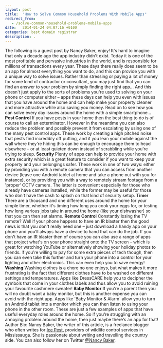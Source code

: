 ```yaml
---
layout: post
title:  "How to Solve Common Household Problems With Mobile Apps"
redirect_from:
   - /solve-common-household-problems-mobile-apps
date:   2014-01-24 04:07:16 +0100
categories: best domain registrar
description: .
---
```


The following is a guest post by Nancy Baker, enjoy! It's hard to imagine that only a decade ago the app industry didn't exist. Today it is one of the most profitable and pervasive industries in the world, and is responsible for millions of transactions every year. These days there really does seem to be an app for almost everything you want to do, and this can provide you with a unique way to solve issues. Rather than stressing or paying a lot of money for some kind of contractor or consultant, you may just find that you can find an answer to your problem by simply finding the right app… And this doesn't just apply to the sorts of problems you're used to solving on your phone or computer either – apps these days can help you even with issues that you have around the home and can help make your property cleaner and more attractive while also saving you money. Read on to see how you can solve every day issues around the home with a simple smartphone… **Pest Control** If you have pests in your home then the best thing to do is of course to call an exterminator. However in the meantime you can also reduce the problem and possibly prevent it from escalating by using one of the many pest control apps. These work by creating a high pitched noise that pests find incredibly off putting, and if you lean your mobile against the wall where they're hiding this can be enough to encourage them to head elsewhere – or at least quieten down instead of scrabbling while you're trying to sleep. **Security** Plenty of apps can help to provide your home with extra security which is a great feature to consider if you want to keep your property and your belongings safer. These work in one of two ways: either by providing you with a remote camera that you can access from another device (leave one Android tablet at home and take a phone out with you for instance), or by providing you with a way to remotely stream footage from a 'proper' CCTV camera. The latter is convenient especially for those who already have cameras installed, while the former may be useful for those who don't have the cash to splash on that kind of security setup. **Timer** There are a thousand and one different uses around the home for your simple timer, whether it's timing how long you cook your eggs for, or testing how long various jobs take in around the home (like your dishwasher) so that you can then set alarms. **Remote Control** Constantly losing the TV remote? Well if your phone happens to have an IR blaster then the good news is that you don't really need one – just download a handy app on your phone and you'll always have a device to hand that can do the job. If you don't have an IR blaster then of course you can also use a range of apps that project what's on your phone straight onto the TV screen – which is great for watching YouTube or alternatively showing your holiday photos to friends. If you're willing to pay for some extra pieces of tech though, then you can even take this further and turn your phone into a control for your lighting and other electronics. This can even help you to save energy! **Washing** Washing clothes is a chore no one enjoys, but what makes it more frustrating is the fact that different clothes have to be washed on different settings and temperatures. Apps like DressCARE help you to decipher the symbols that come in your clothes labels and thus allow you to avoid ruining your favourite cashmere sweater! **Baby Monitor** If you're a parent then you will no doubt want a baby monitor, but this is another expense you can avoid with the right app. Apps like 'Baby Monitor & Alarm' allow you to turn an Android tablet into a monitor which you can then listen to using your phone in the other room. These are just a few examples of apps that have useful everyday roles around the home. So if you're struggling with an annoying problem around the home, then just maybe there's an app for that! Author Bio: Nancy Baker, the writer of this article, is a freelance blogger who often writes for [Ice Pest](http://www.icepest.com/), providers of wildlife control services in Mississauga. She is passionate about writing and travelling the country side. You can also follow her on Twitter [@Nancy Baker](https://twitter.com/Nancy_Baker_).